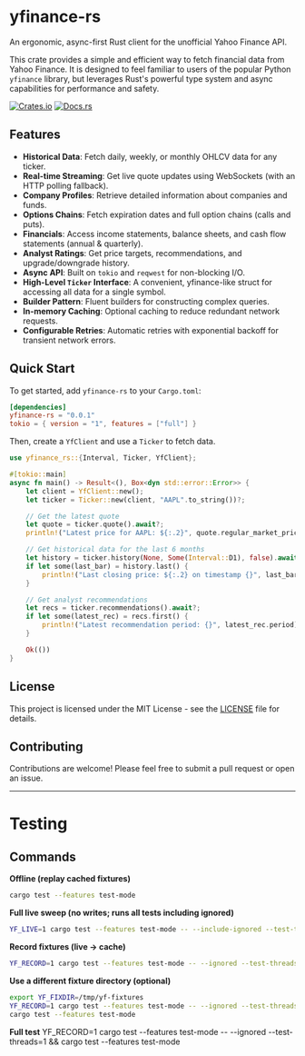 
# yfinance-rs

An ergonomic, async-first Rust client for the unofficial Yahoo Finance API.

This crate provides a simple and efficient way to fetch financial data from Yahoo Finance.
It is designed to feel familiar to users of the popular Python `yfinance` library, but
leverages Rust's powerful type system and async capabilities for performance and safety.

[![Crates.io](https://img.shields.io/crates/v/yfinance-rs.svg)](https://crates.io/crates/yfinance-rs)
[![Docs.rs](https://docs.rs/yfinance-rs/badge.svg)](https://docs.rs/yfinance-rs)

## Features

* **Historical Data**: Fetch daily, weekly, or monthly OHLCV data for any ticker.
* **Real-time Streaming**: Get live quote updates using WebSockets (with an HTTP polling fallback).
* **Company Profiles**: Retrieve detailed information about companies and funds.
* **Options Chains**: Fetch expiration dates and full option chains (calls and puts).
* **Financials**: Access income statements, balance sheets, and cash flow statements (annual & quarterly).
* **Analyst Ratings**: Get price targets, recommendations, and upgrade/downgrade history.
* **Async API**: Built on `tokio` and `reqwest` for non-blocking I/O.
* **High-Level `Ticker` Interface**: A convenient, yfinance-like struct for accessing all data for a single symbol.
* **Builder Pattern**: Fluent builders for constructing complex queries.
* **In-memory Caching**: Optional caching to reduce redundant network requests.
* **Configurable Retries**: Automatic retries with exponential backoff for transient network errors.

## Quick Start

To get started, add `yfinance-rs` to your `Cargo.toml`:

```toml
[dependencies]
yfinance-rs = "0.0.1"
tokio = { version = "1", features = ["full"] }
```

Then, create a `YfClient` and use a `Ticker` to fetch data.

```rust
use yfinance_rs::{Interval, Ticker, YfClient};

#[tokio::main]
async fn main() -> Result<(), Box<dyn std::error::Error>> {
    let client = YfClient::new();
    let ticker = Ticker::new(client, "AAPL".to_string())?;

    // Get the latest quote
    let quote = ticker.quote().await?;
    println!("Latest price for AAPL: ${:.2}", quote.regular_market_price.unwrap_or(0.0));

    // Get historical data for the last 6 months
    let history = ticker.history(None, Some(Interval::D1), false).await?;
    if let some(last_bar) = history.last() {
        println!("Last closing price: ${:.2} on timestamp {}", last_bar.close, last_bar.ts);
    }

    // Get analyst recommendations
    let recs = ticker.recommendations().await?;
    if let some(latest_rec) = recs.first() {
        println!("Latest recommendation period: {}", latest_rec.period);
    }

    Ok(())
}
```

## License

This project is licensed under the MIT License - see the [LICENSE](LICENSE) file for details.

## Contributing

Contributions are welcome! Please feel free to submit a pull request or open an issue.

---

# Testing

## Commands

**Offline (replay cached fixtures)**

```bash
cargo test --features test-mode
```

**Full live sweep (no writes; runs all tests including ignored)**

```bash
YF_LIVE=1 cargo test --features test-mode -- --include-ignored --test-threads=1
```

**Record fixtures (live → cache)**

```bash
YF_RECORD=1 cargo test --features test-mode -- --ignored --test-threads=1
```

**Use a different fixture directory (optional)**

```bash
export YF_FIXDIR=/tmp/yf-fixtures
YF_RECORD=1 cargo test --features test-mode -- --ignored --test-threads=1
cargo test --features test-mode
```

**Full test**
YF_RECORD=1 cargo test --features test-mode -- --ignored --test-threads=1 && cargo test --features test-mode